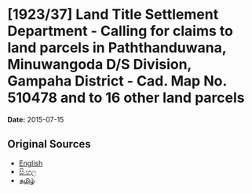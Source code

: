 # [1923/37] Land Title Settlement Department - Calling for claims to land parcels in Paththanduwana, Minuwangoda D/S Division, Gampaha District - Cad. Map No. 510478 and to 16 other land parcels

**Date:** 2015-07-15

## Original Sources

- [English](https://documents.gov.lk/view/extra-gazettes/2015/7/1923-37_E.pdf)
- [සිංහල](https://documents.gov.lk/view/extra-gazettes/2015/7/1923-37_S.pdf)
- [தமிழ்](https://documents.gov.lk/view/extra-gazettes/2015/7/1923-37_T.pdf)
